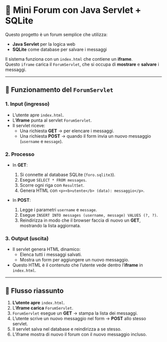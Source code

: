 # 📝 Mini Forum con Java Servlet + SQLite

Questo progetto è un forum semplice che utilizza:
- **Java Servlet** per la logica web  
- **SQLite** come database per salvare i messaggi  

Il sistema funziona con un `index.html` che contiene un **iframe**.  
Questo `iframe` carica il `ForumServlet`, che si occupa di **mostrare** e **salvare** i messaggi.  

---

## 🔄 Funzionamento del `ForumServlet`

### 1. Input (ingresso)
- L’utente apre `index.html`.  
- L’**iframe** punta al servlet `ForumServlet`.  
- Il servlet riceve:
  - Una richiesta **GET** → per elencare i messaggi.  
  - Una richiesta **POST** → quando il form invia un nuovo messaggio (`username` e `message`).  

### 2. Processo
- In **GET**:
  1. Si connette al database SQLite (`foro.sqlite3`).  
  2. Esegue `SELECT * FROM messages`.  
  3. Scorre ogni riga con `ResultSet`.  
  4. Genera HTML con `<p><b>utente</b> (data): messaggio</p>`.  

- In **POST**:
  1. Legge i parametri `username` e `message`.  
  2. Esegue `INSERT INTO messages (username, message) VALUES (?, ?)`.  
  3. Reindirizza in modo che il browser faccia di nuovo un **GET**, mostrando la lista aggiornata.  

### 3. Output (uscita)
- Il servlet genera HTML dinamico:  
  - Elenca tutti i messaggi salvati.  
  - Mostra un form per aggiungere un nuovo messaggio.  
- Questo HTML è il contenuto che l’utente vede dentro l’**iframe** in `index.html`.  

---

## 📂 Flusso riassunto

1. **L’utente apre** `index.html`.  
2. L’**iframe carica** `ForumServlet`.  
3. `ForumServlet` esegue un **GET** → stampa la lista dei messaggi.  
4. L’utente scrive un nuovo messaggio nel form → **POST** allo stesso servlet.  
5. Il servlet salva nel database e reindirizza a se stesso.  
6. L’iframe mostra di nuovo il forum con il nuovo messaggio incluso.  
 
